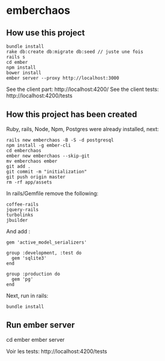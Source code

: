 emberchaos
==========

How use this project
--------------------

```
bundle install
rake db:create db:migrate db:seed // juste une fois
rails s
cd ember
npm install
bower install
ember server --proxy http://localhost:3000
```

See the client part: http://localhost:4200/
See the client tests: http://localhost:4200/tests


How this project has been created
--------------------------------

Ruby, rails, Node, Npm, Postgres were already installed, next:

```
rails new emberchaos -B -S -d postgresql
npm install -g ember-cli
cd emberchaos
ember new emberchaos --skip-git
mv emberchaos ember
git add .
git commit -m "initialization"
git push origin master
rm -rf app/assets
```

In rails/Gemfile remove the following:

```
coffee-rails
jquery-rails
turbolinks
jbuilder
```

And add :

```
gem 'active_model_serializers'

group :development, :test do
  gem 'sqlite3'
end

group :production do
  gem 'pg'
end
```

Next, run in rails:

```
bundle install
```


Run ember server
-----------------

cd ember
ember server

Voir les tests: http://localhost:4200/tests